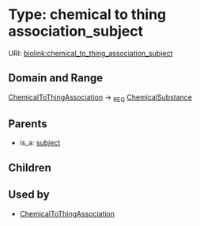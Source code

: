 
# Type: chemical to thing association_subject




URI: [biolink:chemical_to_thing_association_subject](https://w3id.org/biolink/vocab/chemical_to_thing_association_subject)


## Domain and Range

[ChemicalToThingAssociation](ChemicalToThingAssociation.md) ->  <sub>REQ</sub> [ChemicalSubstance](ChemicalSubstance.md)

## Parents

 *  is_a: [subject](subject.md)

## Children


## Used by

 * [ChemicalToThingAssociation](ChemicalToThingAssociation.md)
